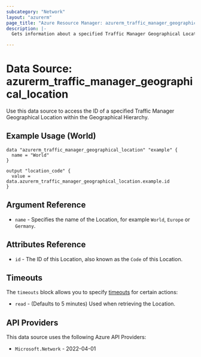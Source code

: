 ```yaml
---
subcategory: "Network"
layout: "azurerm"
page_title: "Azure Resource Manager: azurerm_traffic_manager_geographical_location"
description: |-
  Gets information about a specified Traffic Manager Geographical Location within the Geographical Hierarchy.

---
```


# Data Source: azurerm_traffic_manager_geographical_location

Use this data source to access the ID of a specified Traffic Manager Geographical Location within the Geographical Hierarchy.

## Example Usage (World)

```hcl
data "azurerm_traffic_manager_geographical_location" "example" {
  name = "World"
}

output "location_code" {
  value = data.azurerm_traffic_manager_geographical_location.example.id
}
```

## Argument Reference

* `name` - Specifies the name of the Location, for example `World`, `Europe` or `Germany`.

## Attributes Reference

* `id` - The ID of this Location, also known as the `Code` of this Location.

## Timeouts

The `timeouts` block allows you to specify [timeouts](https://developer.hashicorp.com/terraform/language/resources/configure#define-operation-timeouts) for certain actions:

* `read` - (Defaults to 5 minutes) Used when retrieving the Location.

## API Providers
<!-- This section is generated, changes will be overwritten -->
This data source uses the following Azure API Providers:

* `Microsoft.Network` - 2022-04-01
